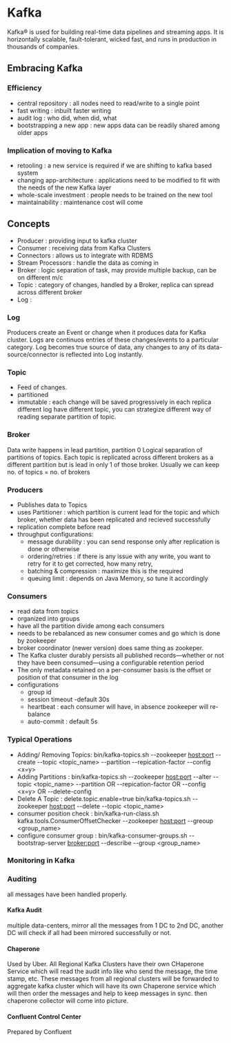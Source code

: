 # Kafka

Kafka® is used for building real-time data pipelines and streaming apps. It is horizontally scalable, fault-tolerant, wicked fast, and runs in production in thousands of companies.

## Embracing Kafka

### Efficiency
* central repository : all nodes need to read/write to a single point
* fast writing : inbuilt faster writing
* audit log : who did, when did, what
* bootstrapping a new app : new apps data can be readily shared among older apps

### Implication of moving to Kafka
* retooling : a new service is required if we are shifting to kafka based system
* changing app-architecture : applications need to be modified to fit with the needs of the new Kafka layer
* whole-scale investment : people needs to be trained on the new tool
* maintainability : maintenance cost will come

## Concepts

* Producer : providing input to kafka cluster
* Consumer : receiving data from Kafka Clusters
* Connectors : allows us to integrate with RDBMS
* Stream Processors : handle the data as coming in
* Broker : logic separation of task, may provide multiple backup, can be on different m/c
* Topic : category of changes, handled by a Broker, replica can spread across different broker
* Log : 

### Log
Producers create an Event or change when it produces data for Kafka cluster.
Logs are continuos entries of these changes/events to a particular category.
Log becomes true source of data, any changes to any of its data-source/connector is reflected into Log instantly.

### Topic
* Feed of changes.
* partitioned
* immutable : each change will be saved progressively in each replica
different log have different topic, you can strategize different way of reading separate partition of topic.

### Broker
Data write happens in lead partition, partition 0
Logical separation of partitions of topics.
Each topic is replicated across different brokers as a different partition but is lead in only 1 of those broker. Usually we can keep no. of topics = no. of brokers

### Producers
* Publishes data to Topics
* uses Partitioner : which partition is current lead for the topic and which broker, whether data has been replicated and recieved successfully
* replication complete before read
* throughput configurations: 
	* message durability : you can send response only after replication is done or otherwise
	* ordering/retries : if there is any issue with any write, you want to retry for it to get corrected, how many retry, 
	* batching & compression : maximize this is the required
	* queuing limit : depends on Java Memory, so tune it accordingly
### Consumers
* read data from topics
* organized into groups 
* have all the partition divide among each consumers
* needs to be rebalanced as new consumer comes and go which is done by zookeeper
* broker coordinator (newer version) does same thing as zookeper.
* The Kafka cluster durably persists all published records—whether or not they have been consumed—using a configurable retention period
* The only metadata retained on a per-consumer basis is the offset or position of that consumer in the log
* configurations
	* group id
	* session timeout -default 30s
	* heartbeat : each consumer will have, in absence zookeeper will re-balance
	* auto-commit : default 5s

### Typical Operations

* Adding/ Removing Topics: bin/kafka-topics.sh --zookeeper <host:port> --create --topic <topic_name> --partition<count> --repication-factor <count> --config <x=y>
* Adding Partitions :  bin/kafka-topics.sh --zookeeper <host:port> --alter --topic <topic_name> --partition<count> OR --repication-factor <count> OR --config <x=y> OR --delete-config <x>
* Delete A Topic : delete.topic.enable=true bin/kafka-topics.sh --zookeeper <host:port> --delete --topic <topic_name>
* consumer position check : bin/kafka-run-class.sh kafka.tools.ConsumerOffsetChecker --zookeeper <host:port> --greoup <group_name>
* configure consumer group : bin/kafka-consumer-groups.sh --bootstrap-server <broker:port> --describe --group <group_name>

### Monitoring in Kafka

### Auditing
all messages have been handled properly.
#### Kafka Audit
multiple data-centers, mirror all the messages from 1 DC to 2nd DC, another DC will check if all had been mirrored successfully or not.
#### Chaperone
Used by Uber. All Regional Kafka Clusters have their own CHaperone Service which will read the audit info like who send the message, the time stamp, etc. These messages from all regional clusters will be forwarded to aggregate kafka cluster which will have its own Chaperone service which will then order the messages and help to keep messages in sync. then chaperone collector will come into picture.

#### Confluent Control Center
Prepared by Confluent
